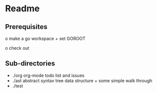 Readme
========

Prerequisites
-------------
o make a go workspace + set GOROOT

o check out 


Sub-directories
---------------

  - ./org      org-mode todo list and issues
  - ./ast      abstract syntax tree data structure + some simple walk through
  - ./test




